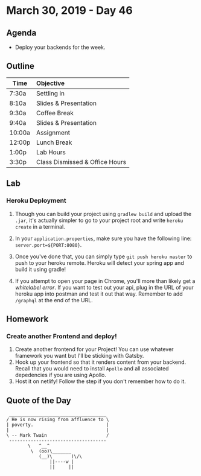 # March 30, 2019 - Day 46


## Agenda

- Deploy your backends for the week. 

## Outline

| Time   | Objective                        |
| -------|:---------------------------------|
| 7:30a  | Settling in                      |
| 8:10a  | Slides & Presentation            |
| 9:30a  | Coffee Break                     |
| 9:40a  | Slides & Presentation            |
| 10:00a | Assignment                       |
| 12:00p | Lunch Break                      |
| 1:00p  | Lab Hours                        |
| 3:30p  | Class Dismissed & Office Hours   |

## Lab

### Heroku Deployment

1. Though you can build your project using `gradlew build` and upload the `.jar`, it's actually simpler to go to your project root and write `heroku create` in a terminal. 

2. In your `application.properties`, make sure you have the following line: `server.port=${PORT:8080}`.

3. Once you've done that, you can simply type `git push heroku master` to push to your heroku remote. Heroku will detect your spring app and build it using gradle! 

4. If you attempt to open your page in Chrome, you'll more than likely get a *whitelabel error*. If you want to test out your api, plug in the URL of your heroku app into postman and test it out that way. Remember to add `/graphql` at the end of the URL. 

## Homework

### Create another Frontend and deploy! 

1. Create another frontend for your Project! You can use whatever framework you want but I'll be sticking with Gatsby. 
2. Hook up your frontend so that it renders content from your backend. Recall that you would need to install `Apollo` and all associated depedencies if you are using Apollo. 
3. Host it on netlify! Follow the step if you don't remember how to do it. 

## Quote of the Day 
```
 ____________________________________
/ He is now rising from affluence to \
| poverty.                           |
|                                    |
\ -- Mark Twain                      /
 ------------------------------------
        \   ^__^
         \  (oo)\_______
            (__)\       )\/\
                ||----w |
                ||     ||

```